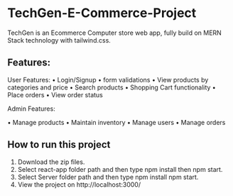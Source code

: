 # TechGen-E-Commerce-Project
TechGen is an Ecommerce Computer store web app, fully build on MERN Stack technology with tailwind.css.

## Features:

User Features: 
• Login/Signup
• form validations
• View products by categories and price
• Search products
• Shopping Cart functionality
• Place orders
• View order status


Admin Features:

• Manage products
• Maintain inventory
• Manage users
• Manage orders


## How to run this project


1) Download the zip files.
2) Select react-app folder path and then type npm install then npm start.
3) Select Server folder path and then type npm install npm start.
4) View the project on http://localhost:3000/
